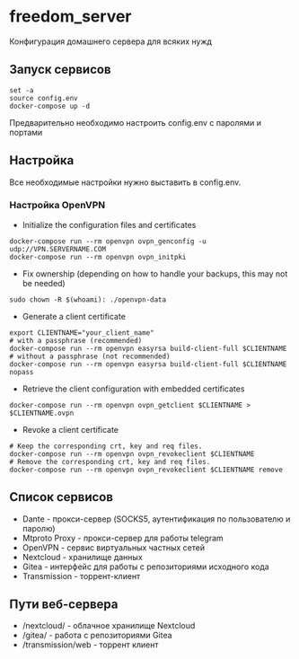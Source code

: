 # freedom_server
Конфигурация домашнего сервера для всяких нужд

## Запуск сервисов

```
set -a
source config.env
docker-compose up -d
```

Предварительно необходимо настроить config.env с паролями и портами

## Настройка

Все необходимые настройки нужно выставить в config.env.

### Настройка OpenVPN

* Initialize the configuration files and certificates

```
docker-compose run --rm openvpn ovpn_genconfig -u udp://VPN.SERVERNAME.COM
docker-compose run --rm openvpn ovpn_initpki
```

* Fix ownership (depending on how to handle your backups, this may not be needed)

```
sudo chown -R $(whoami): ./openvpn-data
```
* Generate a client certificate

```
export CLIENTNAME="your_client_name"
# with a passphrase (recommended)
docker-compose run --rm openvpn easyrsa build-client-full $CLIENTNAME
# without a passphrase (not recommended)
docker-compose run --rm openvpn easyrsa build-client-full $CLIENTNAME nopass
```
* Retrieve the client configuration with embedded certificates

```
docker-compose run --rm openvpn ovpn_getclient $CLIENTNAME > $CLIENTNAME.ovpn
```

* Revoke a client certificate

```
# Keep the corresponding crt, key and req files.
docker-compose run --rm openvpn ovpn_revokeclient $CLIENTNAME
# Remove the corresponding crt, key and req files.
docker-compose run --rm openvpn ovpn_revokeclient $CLIENTNAME remove
```

## Список сервисов

* Dante - прокси-сервер (SOCKS5, аутентификация по пользователю и паролю)
* Mtproto Proxy - прокси-сервер для работы telegram
* OpenVPN - сервис виртуальных частных сетей
* Nextcloud - хранилище данных
* Gitea - интерфейс для работы с репозиториями исходного кода
* Transmission - торрент-клиент

## Пути веб-сервера

* /nextcloud/ - облачное хранилище Nextcloud
* /gitea/ - работа с репозиториями Gitea
* /transmission/web - торрент клиент



